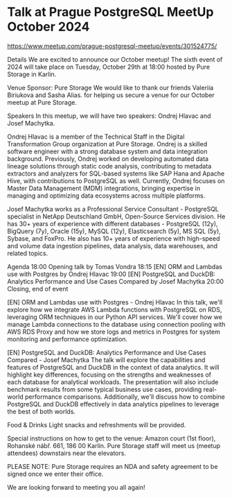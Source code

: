 # Talk at Prague PostgreSQL MeetUp October 2024

https://www.meetup.com/prague-postgresql-meetup/events/301524775/

Details
We are excited to announce our October meetup! The sixth event of 2024 will take place on Tuesday, October 29th at 18:00 hosted by Pure Storage in Karlin.

Venue Sponsor: Pure Storage
We would like to thank our friends Valeriia Biriukova and Sasha Alias. for helping us secure a venue for our October meetup at Pure Storage.

Speakers
In this meetup, we will have two speakers: Ondrej Hlavac and Josef Machytka.

Ondrej Hlavac is a member of the Technical Staff in the Digital Transformation Group organization at Pure Storage. Ondrej is a skilled software engineer with a strong database system and data integration background. Previously, Ondrej worked on developing automated data lineage solutions through static code analysis, contributing to metadata extractors and analyzers for SQL-based systems like SAP Hana and Apache Hive, with contributions to PostgreSQL as well. Currently, Ondrej focuses on Master Data Management (MDM) integrations, bringing expertise in managing and optimizing data ecosystems across multiple platforms.

Josef Machytka works as a Professional Service Consultant - PostgreSQL specialist in NetApp Deutschland GmbH, Open-Source Services division. He has 30+ years of experience with different databases - PostgreSQL (12y), BigQuery (7y), Oracle (15y), MySQL (12y), Elasticsearch (5y), MS SQL (5y), Sybase, and FoxPro. He also has 10+ years of experience with high-speed and volume data ingestion pipelines, data analysis, data warehouses, and related topics.

Agenda
18:00 Opening talk by Tomas Vondra
18:15 [EN] ORM and Lambdas use with Postgres by Ondrej Hlavac
19:00 [EN] PostgreSQL and DuckDB: Analytics Performance and Use Cases Compared by Josef Machytka
20:00 Closing, end of event

[EN] ORM and Lambdas use with Postgres - Ondrej Hlavac
In this talk, we'll explore how we integrate AWS Lambda functions with PostgreSQL on RDS, leveraging ORM techniques in our Python API services. We'll cover how we manage Lambda connections to the database using connection pooling with AWS RDS Proxy and how we store logs and metrics in Postgres for system monitoring and performance optimization.

[EN] PostgreSQL and DuckDB: Analytics Performance and Use Cases Compared - Josef Machytka
The talk will explore the capabilities and features of PostgreSQL and DuckDB in the context of data analytics. It will highlight key differences, focusing on the strengths and weaknesses of each database for analytical workloads. The presentation will also include benchmark results from some typical business use cases, providing real-world performance comparisons. Additionally, we'll discuss how to combine PostgreSQL and DuckDB effectively in data analytics pipelines to leverage the best of both worlds.

Food & Drinks
Light snacks and refreshments will be provided.

Special instructions on how to get to the venue:
Amazon court (1st floor), Rohanské nábř. 661, 186 00 Karlín. Pure Storage staff will meet us (meetup attendees) downstairs near the elevators.

PLEASE NOTE:
Pure Storage requires an NDA and safety agreement to be signed once we enter their office.

We are looking forward to meeting you all again!

